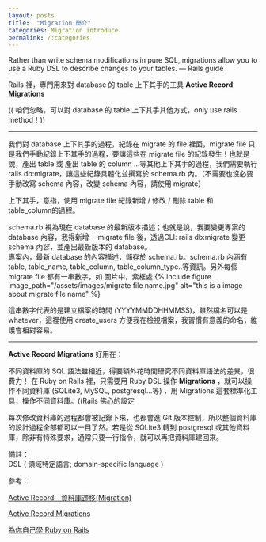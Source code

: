 ```yaml
---
layout: posts
title:  "Migration 簡介"
categories: Migration introduce
permalink: /:categories
---
```

Rather than write schema modifications in pure SQL, migrations allow you to use a Ruby DSL to describe changes to your tables. — Rails guide

Rails 裡，專門用來對 database 的 table 上下其手的工具 **Active Record Migrations** 

(( 咱們忽略，可以對 database 的 table 上下其手其他方式，only use rails method！))

***

我們對 database 上下其手的過程，紀錄在 migrate 的 file 裡面，migrate file 只是我們手動紀錄上下其手的過程，要讓這些在 migrate file 的紀錄發生！也就是說，產出 table 或 產出 table 的 column ...等其他上下其手的過程，我們需要執行 rails db:migrate，讓這些紀錄具體化並撰寫於 schema.rb 內。（不需要也沒必要手動改寫 schema 內容，改變 schema 內容，請使用 migrate）

上下其手，意指，使用 migrate file 紀錄新增 / 修改 / 刪除 table 和 table_column的過程。

schema.rb 視為現在 database 的最新版本描述；也就是說，我要變更專案的 database 內容，我得新增一 migrate file 後，透過CLI: rails db:migrate 變更 schema 內容，並產出最新版本的 database。<br>
專案內，最新 database 的內容描述，儲存於 schema.rb。schema.rb 內涵有table, table_name, table_column, table_column_type..等資訊。另外每個 migrate file 都有一串數字，如 圖片中，紫框處
{% include figure image_path="/assets/images/migrate file name.jpg" alt="this is a image about migrate file name"  %}

這串數字代表的是建立檔案的時間 (YYYYMMDDHHMMSS)，雖然檔名可以是 whatever，這裡使用 create_users 方便我在檢視檔案，我習慣有意義的命名，維護會相對容易。

***

**Active Record Migrations** 好用在：

不同資料庫的 SQL 語法雖相近，得要額外花時間研究不同資料庫語法的差異，很費力！
在 Ruby on Rails 裡，只需要用 Ruby DSL 操作 **Migrations** ，就可以操作不同資料庫 (SQLite3, MySQL, postgresql...等) ，用 Migrations 這套標準化工具，操作不同資料庫。((Rails 佛心的設定

每次修改資料庫的過程都會被記錄下來，也都會進 Git 版本控制，所以整個資料庫的設計過程全部都可以一目了然。若是從 SQLite3 轉到 postgresql 或其他資料庫，除非有特殊要求，通常只要一行指令，就可以再把資料庫建回來。

備註：<br>
DSL ( 領域特定語言; domain-specific language )

參考：

[Active Record - 資料庫遷移(Migration)](https://ihower.tw/rails/migrations.html)

[Active Record Migrations](https://edgeguides.rubyonrails.org/active_record_migrations.html)

[為你自己學 Ruby on Rails](https://railsbook.tw/chapters/17-model-migration)